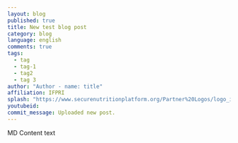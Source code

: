 ```yaml
---
layout: blog
published: true
title: New test blog post
category: blog
language: english
comments: true
tags: 
  - tag
  - tag-1
  - tag2
  - tag 3
author: "Author - name: title"
affiliation: IFPRI
splash: "https://www.securenutritionplatform.org/Partner%20Logos/logo_ifpri_bw.png"
youtubeid: 
commit_message: Uploaded new post.
---
```

MD Content text